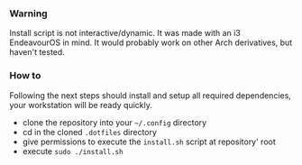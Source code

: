 ### Warning

Install script is not interactive/dynamic. It was made with an i3 EndeavourOS in mind. It would probably work on other Arch derivatives, but haven't tested.

### How to
Following the next steps should install and setup all required dependencies, your workstation will be ready quickly.

- clone the repository into your `~/.config` directory
- cd in the cloned `.dotfiles` directory
- give permissions to execute the `install.sh` script at repository' root
- execute `sudo ./install.sh`
